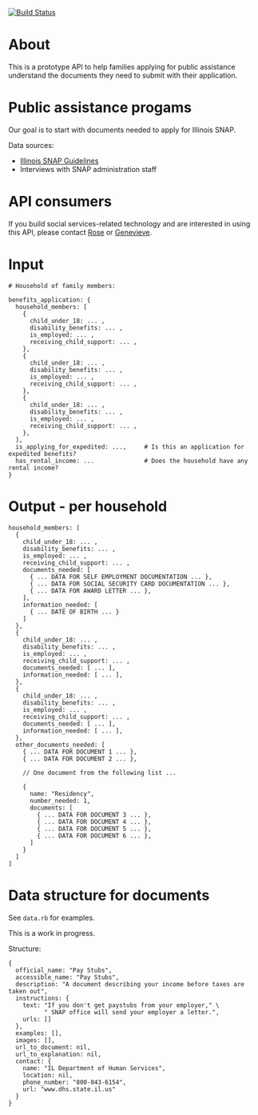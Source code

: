 [![Build Status](https://travis-ci.org/mRelief/documents_api.svg)](https://travis-ci.org/mRelief/documents_api)

# About

This is a prototype API to help families applying for public assistance understand the documents they need to submit with their application.

# Public assistance progams

Our goal is to start with documents needed to apply for Illinois SNAP.

Data sources:

+ [Illinois SNAP Guidelines](http://www.dhs.state.il.us/OneNetLibrary/27897/documents/Brochures/124D.pdf)
+ Interviews with SNAP administration staff

# API consumers

If you build social services-related technology and are interested in using this API, please contact [Rose](mailto:rose@mrelief.com) or [Genevieve](mailto:genevieve@mrelief.com).

# Input

```
# Household of family members:

benefits_application: {
  household_members: [
    {
      child_under_18: ... ,
      disability_benefits: ... ,
      is_employed: ... ,
      receiving_child_support: ... ,
    },
    {
      child_under_18: ... ,
      disability_benefits: ... ,
      is_employed: ... ,
      receiving_child_support: ... ,
    },
    {
      child_under_18: ... ,
      disability_benefits: ... ,
      is_employed: ... ,
      receiving_child_support: ... ,
    },
  ],
  is_applying_for_expedited: ...,     # Is this an application for expedited benefits?
  has_rental_income: ...              # Does the household have any rental income?
}
```


# Output - per household

```
household_members: [
  {
    child_under_18: ... ,
    disability_benefits: ... ,
    is_employed: ... ,
    receiving_child_support: ... ,
    documents_needed: [
      { ... DATA FOR SELF EMPLOYMENT DOCUMENTATION ... },
      { ... DATA FOR SOCIAL SECURITY CARD DOCUMENTATION ... },
      { ... DATA FOR AWARD LETTER ... },
    ],
    information_needed: [
      { ... DATE OF BIRTH ... }
    ]
  },
  {
    child_under_18: ... ,
    disability_benefits: ... ,
    is_employed: ... ,
    receiving_child_support: ... ,
    documents_needed: [ ... ],
    information_needed: [ ... ],
  },
  {
    child_under_18: ... ,
    disability_benefits: ... ,
    is_employed: ... ,
    receiving_child_support: ... ,
    documents_needed: [ ... ],
    information_needed: [ ... ],
  },
  other_documents_needed: [
    { ... DATA FOR DOCUMENT 1 ... },
    { ... DATA FOR DOCUMENT 2 ... },

    // One document from the following list ...

    {
      name: "Residency",
      number_needed: 1,
      documents: [
        { ... DATA FOR DOCUMENT 3 ... },
        { ... DATA FOR DOCUMENT 4 ... },
        { ... DATA FOR DOCUMENT 5 ... },
        { ... DATA FOR DOCUMENT 6 ... },
      ]
    }
  ]
]
```

# Data structure for documents

See `data.rb` for examples.

This is a work in progress.

Structure:

```
{
  official_name: "Pay Stubs",
  accessible_name: "Pay Stubs",
  description: "A document describing your income before taxes are taken out",
  instructions: {
    text: "If you don't get paystubs from your employer," \
          " SNAP office will send your employer a letter.",
    urls: []
  },
  examples: [],
  images: [],
  url_to_document: nil,
  url_to_explanation: nil,
  contact: {
    name: "IL Department of Human Services",
    location: nil,
    phone_number: "800-843-6154",
    url: "www.dhs.state.il.us"
  }
}
```

